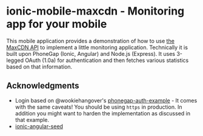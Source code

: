 # ionic-mobile-maxcdn - Monitoring app for your mobile

This mobile application provides a demonstration of how to use [the MaxCDN API](http://docs.maxcdn.com/) to implement a little monitoring application. Technically it is built upon PhoneGap (Ionic, Angular) and Node.js (Express). It uses 3-legged OAuth (1.0a) for authentication and then fetches various statistics based on that information.

## Acknowledgments

* Login based on @wookiehangover's [phonegap-auth-example](https://github.com/wookiehangover/phonegap-oauth-example) - It comes with the same caveats! You should be using `https` in production. In addition you might want to harden the implementation as discussed in that example.
* [ionic-angular-seed](https://github.com/driftyco/ionic-angular-cordova-seed)

